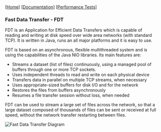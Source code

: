 [[Home](index.md)]   [[Documentation](doc-fdt-ddcopy.md)]  [[Performance Tests](perf-disk-to-disk.md)]

### Fast Data Transfer - FDT

FDT is an Application for Efficient Data Transfers which is capable of
reading and writing at disk speed over wide area networks (with standard TCP).
It is written in Java, runs an all major platforms and it is easy to use.

FDT is based on an asynchronous, flexible multithreaded system and is using
the capabilities of the Java NIO libraries. Its main features are:

* Streams a dataset (list of files) continuously, using a managed pool of buffers through one or more TCP sockets.
* Uses independent threads to read and write on each physical device
* Transfers data in parallel on multiple TCP streams, when necessary
* Uses appropriate-sized buffers for disk I/O and for the network
* Restores the files from buffers asynchronously
* Resumes a file transfer session without loss, when needed

FDT can be used to stream a large set of files across the network, so that
a large dataset composed of thousands of files can be sent or received at
full speed, without the network transfer restarting between files.

![Fast Data Transfer Diagram](img/FDT_diagram.png)

